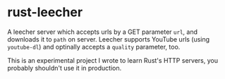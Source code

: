 rust-leecher
============

A leecher server which accepts urls by a GET parameter `url`, and downloads it to `path` on server.
Leecher supports YouTube urls (using `youtube-dl`) and optinally accepts a `quality` parameter, too.

This is an experimental project I wrote to learn Rust's HTTP servers, you probably shouldn't use it in production.
